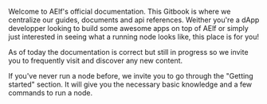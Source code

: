 Welcome to AElf's official documentation. This Gitbook is where we centralize our guides, documents and api references. Weither you're a dApp developper looking to build some awesome apps on top of AElf or simply just interested in seeing what a running node looks like, this place is for you!

As of today the documentation is correct but still in progress so we invite you to frequently visit and discover any new content.

If you've never run a node before, we invite you to go through the "Getting started" section. It will give you the necessary basic knowledge and a few commands to run a node.